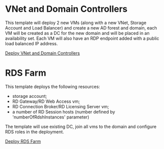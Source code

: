 ﻿# VNet and Domain Controllers

This template will deploy 2 new VMs (along with a new VNet, Storage Account and Load Balancer) and create a new  AD forest and domain, each VM will be created as a DC for the new domain and will be placed in an availability set. Each VM will also have an RDP endpoint added with a public load balanced IP address.

<a href="https://portal.azure.com/#create/Microsoft.Template/uri/https%3A%2F%2Fraw.githubusercontent.com%2Fnikkh%2FCDG-RDS-Farm2%2Fmaster%2FCDG-RDS-Farm2%2Fcreate-domain.json" target="_blank">
   Deploy VNet and Domain Controllers
</a>

# RDS Farm

This template deploys the following resources:

<ul><li>storage account;</li><li>RD Gateway/RD Web Access vm;</li><li>RD Connection Broker/RD Licensing Server vm;</li><li>a number of RD Session hosts (number defined by 'numberOfRdshInstances' parameter)</li></ul>

The template will use existing DC, join all vms to the domain and configure RDS roles in the deployment.

<a href="https://portal.azure.com/#create/Microsoft.Template/uri/https%3A%2F%2Fraw.githubusercontent.com%2Fnikkh%2FCDG-RDS-Farm2%2Fmaster%2FCDG-RDS-Farm2%2Fdeploy-rds-farm.json" target="_blank">
   Deploy RDS Farm
</a>
